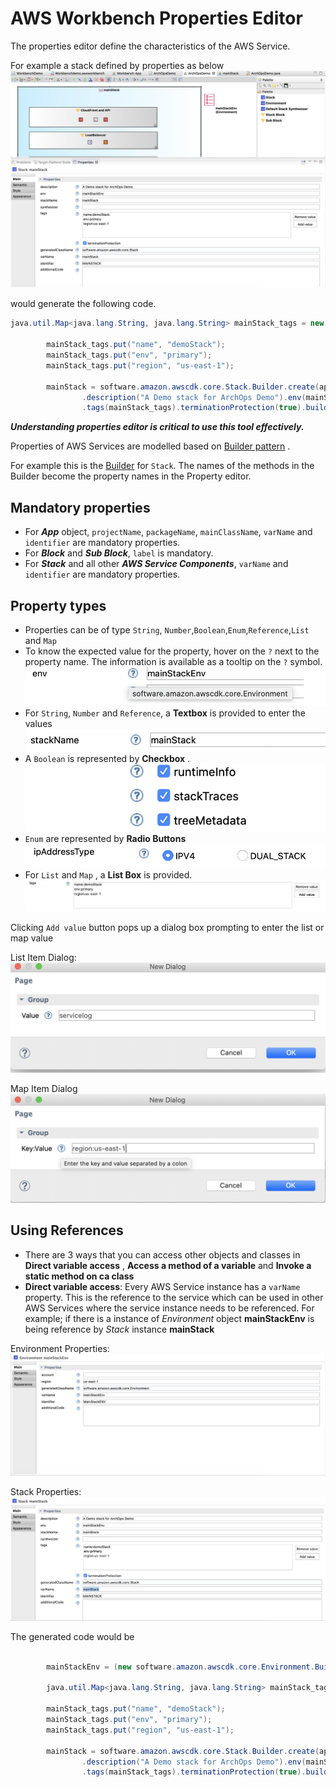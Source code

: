 

# AWS Workbench Properties Editor

The properties editor define the characteristics of the AWS Service. 

For example a stack defined by properties as below 
![Properties view](../images/getting-started-images/propertiesView.png)

would generate the following code. 

```java
java.util.Map<java.lang.String, java.lang.String> mainStack_tags = new java.util.HashMap<java.lang.String, java.lang.String>();

		mainStack_tags.put("name", "demoStack");
		mainStack_tags.put("env", "primary");
		mainStack_tags.put("region", "us-east-1");

		mainStack = software.amazon.awscdk.core.Stack.Builder.create(app1, "MAINSTACK")
				.description("A Demo stack for ArchOps Demo").env(mainStackEnv).stackName("mainStack")
				.tags(mainStack_tags).terminationProtection(true).build();

```

***Understanding properties editor is critical to use this tool effectively.***


Properties of AWS Services are modelled based on [Builder pattern](https://en.wikipedia.org/wiki/Builder_pattern) . 

For example this is the [Builder](https://docs.aws.amazon.com/cdk/api/latest/java/software/amazon/awscdk/core/Stack.Builder.html) for ```Stack```. The names of the methods in the Builder become the property names in the Property editor. 


## Mandatory properties 

- For ***App*** object, ```projectName```, ```packageName```, ```mainClassName```, ```varName``` and ```identifier``` are mandatory properties.
- For ***Block*** and ***Sub Block***, ```label``` is mandatory.
- For ***Stack*** and all other ***AWS Service Components***, ```varName``` and ```identifier``` are mandatory properties.

## Property types
- Properties can be of type ```String```, ```Number```,```Boolean```,```Enum```,```Reference```,```List``` and ```Map``` 
- To know the expected value for the property, hover on the ```?``` next to the property name. The information is available as a tooltip on the ```?``` symbol. 
![tooltip](../images/getting-started-images/tooltip.png) 
- For ```String```, ```Number``` and ```Reference```, a **Textbox** is provided to enter the values
![textbox](../images/getting-started-images/textbox.png)
- A ```Boolean``` is represented by **Checkbox**  . 
![checkbox](../images/getting-started-images/checkbox.png)
- ```Enum``` are represented by **Radio Buttons**
![radio button](../images/getting-started-images/radiobutton.png)
- For ```List``` and ```Map``` , a **List Box** is provided.
![list](../images/getting-started-images/map.png)

Clicking ```Add value``` button pops up a dialog box prompting to enter the list or map value 

List Item Dialog:
![list item](../images/getting-started-images/listDialog.png)

Map Item Dialog
![map item](../images/getting-started-images/mapDialog.png)

## Using References

- There are 3 ways that you can access other objects and classes in **Direct variable access** , **Access a method of a variable** and **Invoke a static method on ca class**
- **Direct variable access**: Every AWS Service instance has a ```varName``` property. This is the reference to the service which can be used in other AWS Services where the service instance needs to be referenced. For example; if there is a instance of *Environment* object **mainStackEnv** is being reference by *Stack* instance **mainStack** 

Environment Properties:
![env props](../images/getting-started-images/envProps.png)

Stack Properties: 
![stack props](../images/getting-started-images/stackProps.png)

The generated code would be 

```java

        mainStackEnv = (new software.amazon.awscdk.core.Environment.Builder()).region("us-east-1").build();

		java.util.Map<java.lang.String, java.lang.String> mainStack_tags = new java.util.HashMap<java.lang.String, java.lang.String>();

		mainStack_tags.put("name", "demoStack");
		mainStack_tags.put("env", "primary");
		mainStack_tags.put("region", "us-east-1");

		mainStack = software.amazon.awscdk.core.Stack.Builder.create(app1, "MAINSTACK")
				.description("A Demo stack for ArchOps Demo").env(mainStackEnv).stackName("mainStack")
				.tags(mainStack_tags).terminationProtection(true).build();
```







